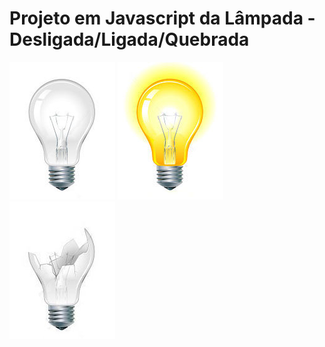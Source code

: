 # Projeto em Javascript da Lâmpada - Desligada/Ligada/Quebrada

<img src="img/desligada.jpg" alt="lâmpada desligada"> <img src="img/ligada.jpg" alt="lâmpada ligada"> <img src="img/quebrada.jpg" alt="lâmpada quebrada">



